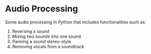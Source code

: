 # Audio Processing
Some audio processing in Python that includes functionalities such as: 
1) Reversing a sound
2) Mixing two sounds into one sound
3) Panning a sound stereo-style
4) Removing vocals from a soundtrack
